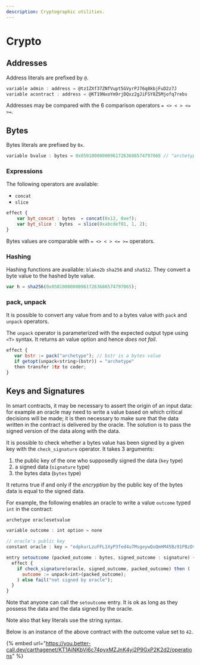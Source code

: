 ```yaml
---
description: Cryptographic utilities.
---
```


# Crypto

## Addresses

Address literals are prefixed by `@`.

```javascript
variable admin : address = @tz1ZXf37ZNfVupt5GVyrPJ76q8kbjFuD2z7J
variable acontract : address = @KT19NxoYm9rjDQxz2gJiFSY8Z5Mjofq7rebs
```

Addresses may be compared with the 6 comparison operators `= <> < > <= >=`.

## Bytes

Bytes literals are prefixed by `0x`.

```javascript
variable bvalue : bytes = 0x050100000009617263686574797065 // "archetype" in bytes
```

### Expressions

The following operators are available:

* `concat`
* `slice`

```javascript
effect {
    var byt_concat : bytes  = concat(0x12, 0xef);
    var byt_slice : bytes  = slice(0xabcdef01, 1, 2);
}
```

Bytes values are comparable with `= <> < > <= >=` operators.

### Hashing

Hashing functions are available: `blake2b` `sha256` and `sha512`. They convert a byte value to the hashed byte value.

```javascript
var h = sha256(0x050100000009617263686574797065);
```

### pack, unpack

It is possible to convert any value from and to a bytes value with `pack` and `unpack` operators.

The `unpack` operator is parameterized with the expected output type using `<T>` syntax. It returns an value option and hence _does not fail_. 

```javascript
effect {
   var bstr := pack("archetype"); // bstr is a bytes value
   if getopt(unpack<string>(bstr)) = "archetype"
   then transfer 1tz to coder;
}
```

## Keys and Signatures

In smart contracts, it may be necessary to assert the origin of an input data: for example an oracle may need to write a value based on which critical decisions will be made; it is then necessary to make sure that the data written in the contract is delivered by the oracle. The solution is to pass the signed version of the data along with the data.

It is possible to check whether a bytes value has been signed by a given key with the `check_signature` operator. It takes 3 arguments:

1. the public key of the one who supposedly signed the data \(`key` type\)
2. a signed data \(`signature` type\)
3. the bytes data \(`bytes` type\)

It returns true if and only if the _encryption_ by the public key of the bytes data is equal to the signed data.

For example, the following enables an oracle to write a value `outcome` typed `int` in the contract:

```javascript
archetype oraclesetvalue

variable outcome : int option = none

// oracle's public key
constant oracle : key = "edpkurLzuFFL1XyP3fed4u7MsgeywQoQmHM45Bz91PBzDvUjQ9bvdn"

entry setoutcome (packed_outcome : bytes, signed_outcome : signature) {
  effect {
    if check_signature(oracle, signed_outcome, packed_outcome) then (
      outcome := unpack<int>(packed_outcome);
    ) else fail("not signed by oracle");
  }
}
```

Note that anyone can call the `setoutcome` entry. It is ok as long as they possess the data and the data signed by the oracle.

Note also that key literals use the string syntax.

Below is an instance of the above contract with the outcome value set to `42`.

{% embed url="https://you.better-call.dev/carthagenet/KT1AiNKbVi6c74pyxMZJnK4yj2P9GxP2K2d2/operations" %}



